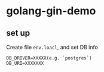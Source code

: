 # golang-gin-demo
## set up
Create file `env.loacl`, and set DB info
```
DB_DRIVER=XXXXX(e.g. `postgres`)
DB_URI=XXXXXXX
``` 
